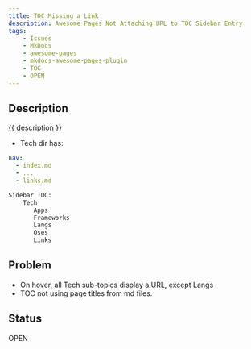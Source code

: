 ```yaml
---
title: TOC Missing a Link
description: Awesome Pages Not Attaching URL to TOC Sidebar Entry
tags:
    - Issues
    - MkDocs
    - awesome-pages
    - mkdocs-awesome-pages-plugin
    - TOC
    - OPEN
---
```


## Description

{{ description }}

- Tech dir has:

```yml title=".pages"
nav:
  - index.md
  - ...
  - links.md

```

```txt
Sidebar TOC:
    Tech
       Apps
       Frameworks
       Langs
       Oses
       Links
```

## Problem

- On hover, all Tech sub-topics display a URL, except Langs
- TOC not using page titles from md files.

## Status

OPEN
